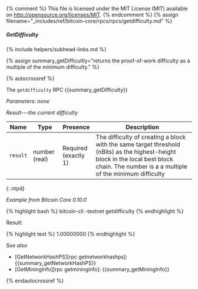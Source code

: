 {% comment %}
This file is licensed under the MIT License (MIT) available on
http://opensource.org/licenses/MIT.
{% endcomment %}
{% assign filename="_includes/ref/bitcoin-core/rpcs/rpcs/getdifficulty.md" %}

##### GetDifficulty
{% include helpers/subhead-links.md %}

{% assign summary_getDifficultly="returns the proof-of-work difficulty as a multiple of the minimum difficulty." %}

{% autocrossref %}

The `getdifficulty` RPC {{summary_getDifficulty}}

*Parameters: none*

*Result---the current difficulty*

| Name             | Type              | Presence                    | Description
|------------------|-------------------|-----------------------------|----------------
| `result`         | number (real)     | Required<br>(exactly 1)     | The difficulty of creating a block with the same target threshold (nBits) as the highest-height block in the local best block chain.  The number is a a multiple of the minimum difficulty
{:.ntpd}

*Example from Bitcoin Core 0.10.0*

{% highlight bash %}
bitcoin-cli -testnet getdifficulty
{% endhighlight %}

Result:

{% highlight text %}
1.00000000
{% endhighlight %}

*See also*

* [GetNetworkHashPS][rpc getnetworkhashps]: {{summary_getNetworkHashPS}}
* [GetMiningInfo][rpc getmininginfo]: {{summary_getMiningInfo}}

{% endautocrossref %}
